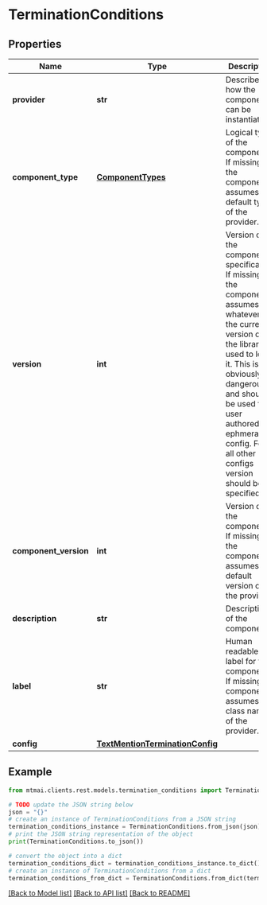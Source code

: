 # TerminationConditions


## Properties

Name | Type | Description | Notes
------------ | ------------- | ------------- | -------------
**provider** | **str** | Describes how the component can be instantiated. | 
**component_type** | [**ComponentTypes**](ComponentTypes.md) | Logical type of the component. If missing, the component assumes the default type of the provider. | 
**version** | **int** | Version of the component specification. If missing, the component assumes whatever is the current version of the library used to load it. This is obviously dangerous and should be used for user authored ephmeral config. For all other configs version should be specified. | [optional] 
**component_version** | **int** | Version of the component. If missing, the component assumes the default version of the provider. | [optional] 
**description** | **str** | Description of the component. | [optional] 
**label** | **str** | Human readable label for the component. If missing the component assumes the class name of the provider. | [optional] 
**config** | [**TextMentionTerminationConfig**](TextMentionTerminationConfig.md) |  | 

## Example

```python
from mtmai.clients.rest.models.termination_conditions import TerminationConditions

# TODO update the JSON string below
json = "{}"
# create an instance of TerminationConditions from a JSON string
termination_conditions_instance = TerminationConditions.from_json(json)
# print the JSON string representation of the object
print(TerminationConditions.to_json())

# convert the object into a dict
termination_conditions_dict = termination_conditions_instance.to_dict()
# create an instance of TerminationConditions from a dict
termination_conditions_from_dict = TerminationConditions.from_dict(termination_conditions_dict)
```
[[Back to Model list]](../README.md#documentation-for-models) [[Back to API list]](../README.md#documentation-for-api-endpoints) [[Back to README]](../README.md)


